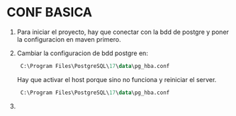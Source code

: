 
# CONF BASICA

1. Para iniciar el proyecto, hay que conectar con la bdd de postgre y poner la configuracion en maven primero.

2. Cambiar la configuracion de bdd postgre en:
   ```sql
    C:\Program Files\PostgreSQL\17\data\pg_hba.conf
    ```
    Hay que activar el host porque sino no funciona y reiniciar el server.
   ```sql
    C:\Program Files\PostgreSQL\17\data\pg_hba.conf
    ```


3. 
